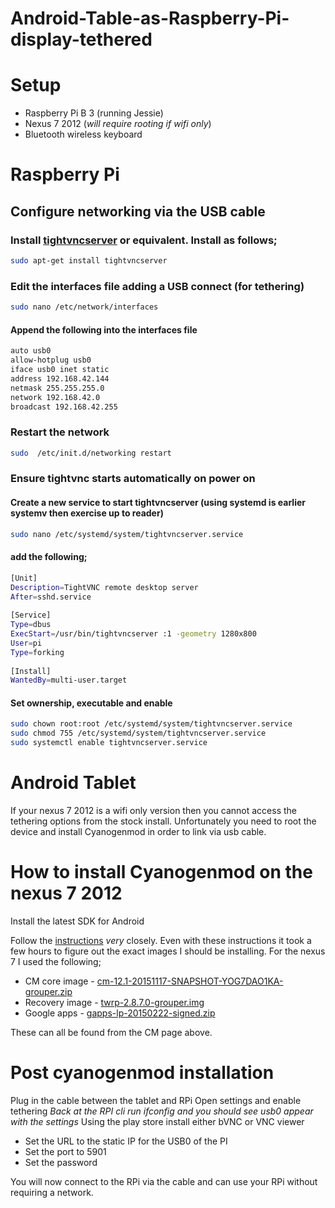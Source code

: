 # Android-Table-as-Raspberry-Pi-display-tethered

# Setup
- Raspberry Pi B 3 (running Jessie)
- Nexus 7 2012 (_will require rooting if wifi only_)
- Bluetooth wireless keyboard

# Raspberry Pi
## Configure networking via the USB cable

### Install [tightvncserver](http://www.tightvnc.com/) or equivalent. Install as follows;

```bash
sudo apt-get install tightvncserver
```

### Edit the interfaces file adding a USB connect (for tethering)
```bash
sudo nano /etc/network/interfaces
```

#### Append the following into the interfaces file
```bash
auto usb0
allow-hotplug usb0
iface usb0 inet static
address 192.168.42.144
netmask 255.255.255.0
network 192.168.42.0
broadcast 192.168.42.255
```

### Restart the network
```bash
sudo  /etc/init.d/networking restart
```

### Ensure tightvnc starts automatically on power on

#### Create a new service to start tightvncserver (using systemd is earlier systemv then exercise up to reader)
```bash
sudo nano /etc/systemd/system/tightvncserver.service
```

#### add the following;
```bash
[Unit]
Description=TightVNC remote desktop server
After=sshd.service
 
[Service]
Type=dbus
ExecStart=/usr/bin/tightvncserver :1 -geometry 1280x800
User=pi
Type=forking
 
[Install]
WantedBy=multi-user.target
```

#### Set ownership, executable and enable
```bash
sudo chown root:root /etc/systemd/system/tightvncserver.service
sudo chmod 755 /etc/systemd/system/tightvncserver.service
sudo systemctl enable tightvncserver.service
```

# Android Tablet
If your nexus 7 2012 is a wifi only version then you cannot access the tethering options from the stock install.
Unfortunately you need to root the device and install Cyanogenmod in order to link via usb cable.

# How to install Cyanogenmod on the nexus 7 2012
Install the latest SDK for Android

Follow the [instructions](https://wiki.cyanogenmod.org/w/Install_CM_for_grouper) _very_ closely.
Even with these instructions it took a few hours to figure out the exact images I should be installing.
For the nexus 7 I used the following;

- CM core image - [cm-12.1-20151117-SNAPSHOT-YOG7DAO1KA-grouper.zip](https://download.cyanogenmod.org/get/jenkins/135177/cm-12.1-20151117-SNAPSHOT-YOG7DAO1KA-grouper.zip)
- Recovery image - [twrp-2.8.7.0-grouper.img](https://dl.twrp.me/grouper/twrp-2.8.7.0-grouper.img)
- Google apps - [gapps-lp-20150222-signed.zip](http://www.idadtech.com/download-gapps-on-cyanogenmod-12-cm12-lollipop-5-x)

These can all be found from the CM page above.

# Post cyanogenmod installation
Plug in the cable between the tablet and RPi
Open settings and enable tethering
_Back at the RPI cli run ifconfig and you should see usb0 appear with the settings_
Using the play store install either bVNC or VNC viewer
- Set the URL to the static IP for the USB0 of the PI
- Set the port to 5901
- Set the password

You will now connect to the RPi via the cable and can use your RPi without requiring a network.

